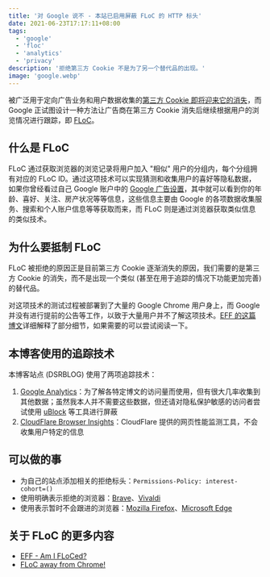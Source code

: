 ```yaml
---
title: '对 Google 说不 - 本站已启用屏蔽 FLoC 的 HTTP 标头'
date: 2021-06-23T17:17:11+08:00
tags:
  - 'google'
  - 'floc'
  - 'analytics'
  - 'privacy'
description: '拒绝第三方 Cookie 不是为了另一个替代品的出现。'
image: 'google.webp'
---
```


被广泛用于定向广告业务和用户数据收集的[第三方 Cookie 即将迎来它的消失](https://www.cookiebot.com/en/google-third-party-cookies/)，而 Google 正试图设计一种方法让广告商在第三方 Cookie 消失后继续根据用户的浏览情况进行跟踪，即 [FLoC](https://github.com/WICG/floc)。

<!--more-->

## 什么是 FLoC

FLoC 通过获取浏览器的浏览记录将用户加入 "相似" 用户的分组内，每个分组拥有对应的 FLoC ID。通过这项技术可以实现猜测和收集用户的喜好等隐私数据，如果你曾经看过自己 Google 账户中的 [Google 广告设置](https://adssettings.google.com)，其中就可以看到你的年龄、喜好、关注、房产状况等等信息，这些信息主要由 Google 的各项数据收集服务、搜索和个人账户信息等等获取而来，而 FLoC 则是通过浏览器获取类似信息的类似技术。

## 为什么要抵制 FLoC

FLoC 被拒绝的原因正是目前第三方 Cookie 逐渐消失的原因，我们需要的是第三方 Cookie 的消失，而不是出现一个类似 (甚至在用于追踪的情况下功能更加完善) 的替代品。

对这项技术的测试过程被部署到了大量的 Google Chrome 用户身上，而 Google 并没有进行提前的公告等工作，以致于大量用户并不了解这项技术。[EFF 的这篇博文](https://www.eff.org/deeplinks/2021/03/google-testing-its-controversial-new-ad-targeting-tech-millions-browsers-heres)详细解释了部分细节，如果需要的可以尝试阅读一下。

## 本博客使用的追踪技术

本博客站点 (DSRBLOG) 使用了两项追踪技术：

1. [Google Analytics](https://analytics.google.com)：为了解各特定博文的访问量而使用，但有很大几率收集到其他数据；虽然我本人并不需要这些数据，但还请对隐私保护敏感的访问者尝试使用 [uBlock](https://ublock.org) 等工具进行屏蔽
2. [CloudFlare Browser Insights](https://blog.cloudflare.com/introducing-browser-insights/)：CloudFlare 提供的网页性能监测工具，不会收集用户特定的信息

## 可以做的事

- 为自己的站点添加相关的拒绝标头：`Permissions-Policy: interest-cohort=()`
- 使用明确表示拒绝的浏览器：[Brave](https://brave.com)、[Vivaldi](https://vivaldi.com/)
- 使用表示暂时不会跟进的浏览器：[Mozilla Firefox](https://www.mozilla.org/en-US/firefox/)、[Microsoft Edge](https://www.microsoft.com/en-us/edge)

## 关于 FLoC 的更多内容

- [EFF - Am I FLoCed?](https://amifloced.org)
- [FLoC away from Chrome!](https://www.floc-away-from-chrome.com)
